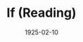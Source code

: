 ---
title: If (Reading)
date: 1925-02-10
closing_date: 
layout: productions
featured_image: 
image_caption:
image_credit:
playbill:
category:
Theatre: Theatre Jacksonville
cast:
  Miralda Clement: Agnes Broward
  Hafiz El Alcolahn: Bion Barnett
  Liza: Carita Doggett Corse
  Thoothoobaba: Carmen Pike
  Ali: Dick Grether
  Daoud: Dick Grether
  Archie Beal: E.C. Gillette
  John Beal: E.S. Beauchamp-Nobbs
  Omar: Harry Whittier
  Mary Beal: June Ruggles
  Zagboola: Merrydelle Hoyt
  Bertrand de Poulengy: Neal Tyler
  Ben Hussein: Neal Tyler
  Bazzalol: Ralph Murphy
  Bill: Ted Arnold
crew:
  Director:
    - E.R. Hoyt
    - Mrs. E.R. Hoyt
external_links:
---
